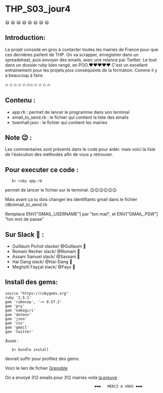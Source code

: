 # THP_S03_jour4

:smiley: :smiley: :smiley: :smiley: :smiley: :smiley: :smiley: :smiley: 

## Introduction:

Le projet consiste en gros à contacter toutes les mairies de France pour que ces dernières parlent de THP. On va scrapper, enregistrer dans un spreadsheet, puis envoyer des emails, avec une relance par Twitter. Le tout dans un dossier ruby bien rangé, en POO.❤️❤️❤️❤️❤️
C'est un excellent entrainement pour les projets plus conséquents de la formation. Comme il y a beaucoup à faire.

:fire: :fire: :fire: :fire: :fire: :fire::fire: :fire: :fire: :fire: :fire:

## Contenu :
*  app.rb :    permet de lancer le programme dans son terminal
*  email_to_send.rb :   le fichier qui contient la liste des emails
*  townhall.json  :  le fichier qui contient les mairies


                   
                    
## Note :wink: :
Les commentaires sont présents dans le code pour aider. mais voici la liste de l'éxécution des méthodes afin de vous y retrouver.


## Pour executer ce code :

```
   $> ruby app.rb
```

permet de lancer le fichier sur le terminal.
:wink::wink::wink::wink::wink::wink:

Mais avant ça tu dois changer les identifiants gmail dans le fichier /db/email_to_send.rb

Remplace ENV["GMAIL_USERNAME"] par "ton mail", et ENV["GMAIL_PSW"] "ton mot de passe"

## Sur Slack :tea: :


* Guillaum Pichot slacke/ @Guillaum :tropical_fish:
* Romain Recher   slack/  @Romain :whale2:
* Assani Samuel   slack/  @Sassani :tiger2:
* Hai Dang        slack/  @Hai-Dang :leopard:
* Meghzili Fayçal slack/  @Fays :dolphin:




## Install des gems:

```
source "https://rubygems.org"
ruby '2.5.1'
gem 'rubocop', '~> 0.57.2'
gem 'pry'
gem 'nokogiri'
gem 'dotenv'
gem 'json'
gem 'csv'
gem 'gmail'
gem 'twitter'
```


Aussi :
```
   $> bundle install
```

devrait suffir pour profitez des gems.

Voici le lien de fichier  [Grenoble](https://github.com/RomainRec/Jour4Semaine3)


On a envoyé 312 emails pour 312 mairies voila [la.preuve](https://files.slack.com/files-pri/T3W8B88JW-FDGMC32HX/screen_shot_2018-10-18_at_18.46.50.png)


                                             ❤️❤️❤️   MERCI A VOUS ❤️❤️❤️
